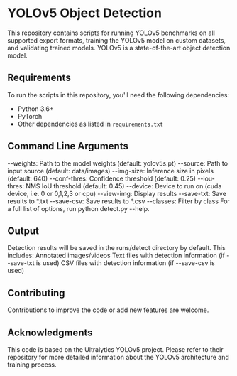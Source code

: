 # YOLOv5 Object Detection

This repository contains scripts for running YOLOv5 benchmarks on all supported export formats, training the YOLOv5 model on custom datasets, and validating trained models. YOLOv5 is a state-of-the-art object detection model.

## Requirements
To run the scripts in this repository, you'll need the following dependencies:
- Python 3.6+
- PyTorch
- Other dependencies as listed in `requirements.txt`

## Command Line Arguments
--weights: Path to the model weights (default: yolov5s.pt)
--source: Path to input source (default: data/images)
--img-size: Inference size in pixels (default: 640)
--conf-thres: Confidence threshold (default: 0.25)
--iou-thres: NMS IoU threshold (default: 0.45)
--device: Device to run on (cuda device, i.e. 0 or 0,1,2,3 or cpu)
--view-img: Display results
--save-txt: Save results to *.txt
--save-csv: Save results to *.csv
--classes: Filter by class
For a full list of options, run python detect.py --help.

## Output
Detection results will be saved in the runs/detect directory by default. This includes:
Annotated images/videos
Text files with detection information (if --save-txt is used)
CSV files with detection information (if --save-csv is used)

## Contributing
Contributions to improve the code or add new features are welcome.

## Acknowledgments
This code is based on the Ultralytics YOLOv5 project. Please refer to their repository for more detailed information about the YOLOv5 architecture and training process.
